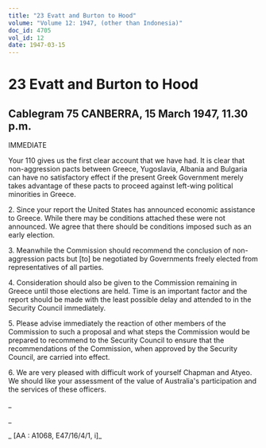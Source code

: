 ```yaml
---
title: "23 Evatt and Burton to Hood"
volume: "Volume 12: 1947, (other than Indonesia)"
doc_id: 4705
vol_id: 12
date: 1947-03-15
---
```


# 23 Evatt and Burton to Hood

## Cablegram 75 CANBERRA, 15 March 1947, 11.30 p.m.

IMMEDIATE

Your 110 gives us the first clear account that we have had. It is clear that non-aggression pacts between Greece, Yugoslavia, Albania and Bulgaria can have no satisfactory effect if the present Greek Government merely takes advantage of these pacts to proceed against left-wing political minorities in Greece.

2\. Since your report the United States has announced economic assistance to Greece. While there may be conditions attached these were not announced. We agree that there should be conditions imposed such as an early election.

3\. Meanwhile the Commission should recommend the conclusion of non-aggression pacts but [to] be negotiated by Governments freely elected from representatives of all parties.

4\. Consideration should also be given to the Commission remaining in Greece until those elections are held. Time is an important factor and the report should be made with the least possible delay and attended to in the Security Council immediately.

5\. Please advise immediately the reaction of other members of the Commission to such a proposal and what steps the Commission would be prepared to recommend to the Security Council to ensure that the recommendations of the Commission, when approved by the Security Council, are carried into effect.

6\. We are very pleased with difficult work of yourself Chapman and Atyeo. We should like your assessment of the value of Australia's participation and the services of these officers.

_

_

_ [AA : A1068, E47/16/4/1, i]_
